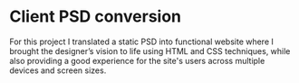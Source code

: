 # Client PSD conversion

For this project I translated a static PSD into functional website where I brought the designer’s vision to life using HTML and CSS techniques, while also providing a good experience for the site's users across multiple devices and screen sizes.

